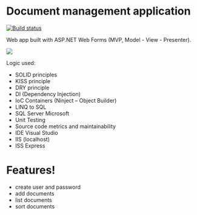 # Document management application

[![Build status](https://ci.appveyor.com/api/projects/status/n0xyh669b8f6sqip?svg=true)](https://ci.appveyor.com/project/dimiste/cellar-webclient)

Web app built with ASP.NET Web Forms (MVP, Model - View - Presenter). 

 <img src="http://91.126.166.5/img/91.126.166.5_Models_Home.png">

Logic used:

  - SOLID principles
  - KISS principle
  - DRY principle
  - DI (Dependency Injection)
  - IoC Containers (Ninject – Object Builder) 
  - LINQ to SQL 
  - SQL Server Microsoft
  - Unit Testing 
  - Source code metrics and maintainability 
  - IDE Visual Studio  
  - IIS (localhost)
  - ISS Express

# Features!

  - create user and password
  - add documents
  - list documents
  - sort documents
